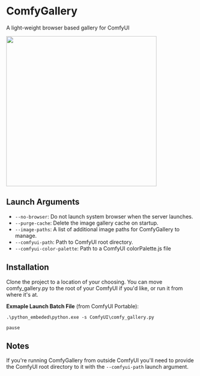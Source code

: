 # ComfyGallery
A light-weight browser based gallery for ComfyUI

<img width="400" src="https://i.postimg.cc/2y3MgtfH/Screenshot-2023-08-09-105327.png">

## Launch Arguments
 - `--no-browser`: Do not launch system browser when the server launches.
 - `--purge-cache`: Delete the image gallery cache on startup.
 - `--image-paths`: A list of additional image paths for ComfyGallery to manage.
 - `--comfyui-path`: Path to ComfyUI root directory.
 - `--comfyui-color-palette`: Path to a ComfyUI colorPalette.js file

## Installation

Clone the project to a location of your choosing. You can move comfy_gallery.py to the root of your ComfyUI if you'd like, or run it from where it's at. 

**Exmaple Launch Batch File** (from ComfyUI Portable):
```batch
.\python_embeded\python.exe -s ComfyUI\comfy_gallery.py

pause
```

## Notes

If you're running ComfyGallery from outside ComfyUI you'll need to provide the ComfyUI root directory to it with the `--comfyui-path` launch argument. 
